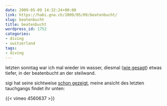 ```yaml
---
date: 2009-05-09 14:32:24+00:00
link: https://habi.gna.ch/2009/05/09/beatenbucht/
slug: beatenbucht
title: beatenbucht
wordpress_id: 1752
categories:
- diving
- switzerland
tags:
- diving
---
```


letzten sonntag war ich mal wieder im wasser, diesmal ([wie gesagt](https://habi.gna.ch/2009/05/03/heute-mal-etwas-tiefer/)) etwas tiefer, in der beatenbucht an der steilwand.

sigi hat seine sichtweise [schon gezeigt](http://www.youtube.com/watch?v=3qqhS1wufe4), meine ansicht des letzten tauchgangs findet ihr unten:

{{< vimeo 4560637 >}}
